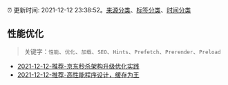 :alarm_clock: 更新时间: 2021-12-12 23:38:52。[来源分类](../README.md)、[标签分类](../TAGS.md)、[时间分类](../TIMELINE.md)

## 性能优化


> 关键字：`性能`、`优化`、`加载`、`SEO`、`Hints`、`Prefetch`、`Prerender`、`Preload`



- [2021-12-12-推荐-京东秒杀架构升级优化实践](https://toutiao.io/k/4cxy94p) 
- [2021-12-12-推荐-高性能程序设计，缓存为王](https://toutiao.io/k/a9j7y4a) 